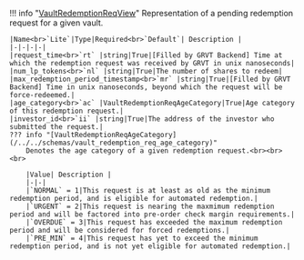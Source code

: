 !!! info "[VaultRedemptionReqView](/../../schemas/vault_redemption_req_view)"
    Representation of a pending redemption request for a given vault.<br>

    |Name<br>`Lite`|Type|Required<br>`Default`| Description |
    |-|-|-|-|
    |request_time<br>`rt` |string|True|[Filled by GRVT Backend] Time at which the redemption request was received by GRVT in unix nanoseconds|
    |num_lp_tokens<br>`nl` |string|True|The number of shares to redeem|
    |max_redemption_period_timestamp<br>`mr` |string|True|[Filled by GRVT Backend] Time in unix nanoseconds, beyond which the request will be force-redeemed.|
    |age_category<br>`ac` |VaultRedemptionReqAgeCategory|True|Age category of this redemption request.|
    |investor_id<br>`ii` |string|True|The address of the investor who submitted the request.|
    ??? info "[VaultRedemptionReqAgeCategory](/../../schemas/vault_redemption_req_age_category)"
        Denotes the age category of a given redemption request.<br><br><br>

        |Value| Description |
        |-|-|
        |`NORMAL` = 1|This request is at least as old as the minimum redemption period, and is eligible for automated redemption.|
        |`URGENT` = 2|This request is nearing the maxmimum redemption period and will be factored into pre-order check margin requirements.|
        |`OVERDUE` = 3|This request has exceeded the maximum redemption period and will be considered for forced redemptions.|
        |`PRE_MIN` = 4|This request has yet to exceed the minimum redemption period, and is not yet eligible for automated redemption.|
